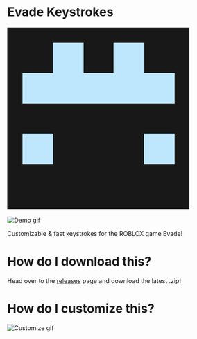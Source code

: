 # Evade Keystrokes

![Evade Keystrokes Logo](https://raw.githubusercontent.com/Plextora/EvadeKeystrokes/master/Logo/evadekeystrokesicon.png)

![Demo gif](https://s3.us-east-1.wasabisys.com/e-zimagehosting/6772311b-db7f-40a3-ac88-76533340acc8/q8z4l40b.gif)

Customizable & fast keystrokes for the ROBLOX game Evade!

# How do I download this?

Head over to the [releases](https://github.com/Plextora/EvadeKeystrokes/releases) page and download the latest .zip!

# How do I customize this?

![Customize gif](https://s3.us-east-1.wasabisys.com/e-zimagehosting/6772311b-db7f-40a3-ac88-76533340acc8/2duwrw1o.gif)
